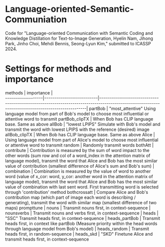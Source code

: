 # Language-oriented-Semantic-Communiation
Code for "Language-oriented Communication with Semantic Coding and Knowledge Distillation for Text-to-Image Generation, Hyelin Nam, Jihong Park, Jinho Choi, Mehdi Bennis, Seong-Lyun Kim," submitted to ICASSP 2024.

# Settings for methods and importance
methods            |       importance          |     
-------------------|---------------------------|-----------------------------------------------------------------------------------------------------------------------------------------------------|
partBob            |                                   "most_attentive" Using language model from part of Bob's model to choose most influential or attentive word to transmit
partBob_clipTX     |                                 When Bob has CLIP language base. Same as above
allBob             |                                    "lowest LPIPS" Simulate with Bob's model and transmit the word with lowest LPIPS with the reference (desired) image
allBob_clipTX      |                                  When Bob has CLIP language base. Same as above
Alice              |                                     Using language model from part of Alice's model to choose most influential or attentive word to transmit
random             |                                  Randomly transmit words
bothAtt            |   contribute              |    Contribution is measured by the sum of word impact to the other words (sum row and col of a word_index in the attention matrix of language model), transmit the word that Alice and Bob has the most similar value of contribution (smallest difference of Alice's sum and Bob's sum) 
                   |     combination           |     Combination is measured by the value of word to another word (value of x_cor: word, y_cor: another word in the attention matrix of language model), transmit the word that Alice and Bob has the most similar value of combination with last sent word. First transmitting word is selected through 'contribution' method
bothcrossatt       |                                  Compare Alice and Bob's contribution map (which part of image each word is describing / generating), transmit the word with similar map (smallest difference of two maps)
prompttune         | nouns                     |   Transmit nouns first, in context-sequence
                   |      nounsverbs           |      Transmit nouns and verbs first, in context-sequence
                   |      heads                |        "SSC" Transmit heads first, in context-sequence
                   |      heads_partBob        |     Transmit heads first, in context like partBob (Measure priority within the head words through language model from Bob's model)
                   |      heads_random         |    Transmit heads first, in random-sequence
                   |      heads_skd            |       "SKD" Finetune Alice and transmit heads first, in context-sequence
      

